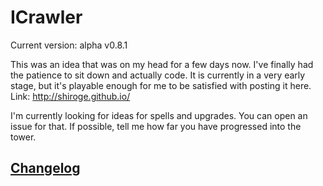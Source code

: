 # ICrawler
Current version: alpha v0.8.1

This was an idea that was on my head for a few days now. I've finally had the patience to sit down and actually code.
It is currently in a very early stage, but it's playable enough for me to be satisfied with posting it here.
Link: http://shiroge.github.io/


I'm currently looking for ideas for spells and upgrades. You can open an issue for that. If possible, tell me how far you have progressed into the tower.

## [Changelog](https://github.com/shiroge/shiroge.github.io/blob/master/CHANGELOG.md)
